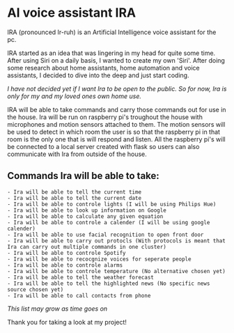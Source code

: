 # AI voice assistant IRA
IRA (pronounced Ir-ruh) is an Artificial Intelligence voice assistant for the pc.

IRA started as an idea that was lingering in my head for quite some time. After using Siri on a daily basis, I wanted to create my own 'Siri'. After doing some research about home assistants, home automation and voice assistants, I decided to dive into the deep and just start coding.

*I have not decided yet if I want Ira to be open to the public. So for now, Ira is only for my and my loved ones own home use.*

IRA will be able to take commands and carry those commands out for use in the house. Ira will be run on raspberry pi's troughout the house with microphones and motion sensors attached to them. The motion sensors will be used to detect in which room the user is so that the raspberry pi in that room is the only one that is will respond and listen. All the raspberry pi's will be connected to a local server created with flask so users can also communicate with Ira from outside of the house.


## Commands Ira will be able to take:
    - Ira will be able to tell the current time
    - Ira will be able to tell the current date
    - Ira will be able to controle lights (I will be using Philips Hue)
    - Ira will be able to look up information on Google
    - Ira will be able to calculate any given equation
    - Ira will be able to controle a calender (I will be using google calender)
    - Ira will be able to use facial recognition to open front door
    - Ira will be able to carry out protocls (With protocols is meant that Ira can carry out multiple commands in one cluster)
    - Ira will be able to controle Spotify
    - Ira will be able to recocgnize voices for seperate people
    - Ira will be able to controle alarms
    - Ira will be able to controle temperature (No alternative chosen yet)
    - Ira will be able to tell the weather forecast
    - Ira will be able to tell the highlighted news (No specific news source chosen yet)
    - Ira will be able to call contacts from phone

*This list may grow as time goes on*

Thank you for taking a look at my project!